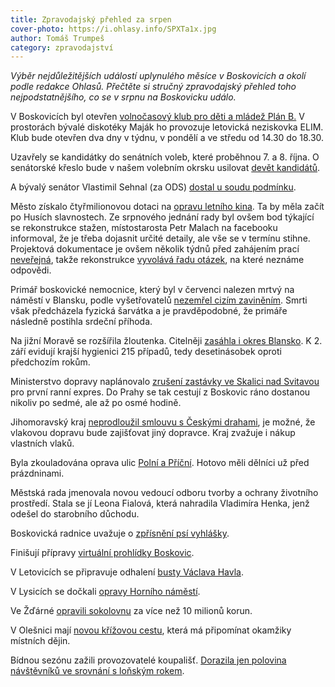 ```yaml
---
title: Zpravodajský přehled za srpen
cover-photo: https://i.ohlasy.info/SPXTa1x.jpg
author: Tomáš Trumpeš
category: zpravodajství
---
```


*Výběr nejdůležitějších událostí uplynulého měsíce v Boskovicích a okolí podle redakce Ohlasů. Přečtěte si stručný zpravodajský přehled toho nejpodstatnějšího, co se v srpnu na Boskovicku událo.*

V Boskovicích byl otevřen [volnočasový klub pro děti a mládež Plán B.](https://www.facebook.com/ohlasy/posts/1075006095886838) V prostorách bývalé diskotéky Maják ho provozuje letovická neziskovka ELIM. Klub bude otevřen dva dny v týdnu, v pondělí a ve středu od 14.30 do 18.30.

Uzavřely se kandidátky do senátních voleb, které proběhnou 7. a 8. října. O senátorské křeslo bude v našem volebním okrsku usilovat [devět kandidátů](http://ohlasy.info/clanky/2016/08/senatori.html).

A bývalý senátor Vlastimil Sehnal (za ODS) [dostal u soudu podmínku](http://zrcadlo.net/clanky/Byvaly-senator-Sehnal-dostal-u-soudu-uz-poctvrte-podminku-3090/).

Město získalo čtyřmilionovou dotaci na [opravu letního kina](http://ohlasy.info/clanky/2016/08/letni-kino.html). Ta by měla začít po Husích slavnostech. Ze srpnového jednání rady byl ovšem bod týkající se rekonstrukce stažen, místostarosta Petr Malach na facebooku informoval, že je třeba dojasnit určité detaily, ale vše se v termínu stihne. Projektová dokumentace je ovšem několik týdnů před zahájením prací [neveřejná](http://www.infoprovsechny.cz/request/projekt_na_rekonstrukci_letniho), takže rekonstrukce [vyvolává řadu otázek](http://ohlasy.info/clanky/2016/08/jen-letni-kino.html), na které neznáme odpovědi.

Primář boskovické nemocnice, který byl v červenci nalezen mrtvý na náměstí v Blansku, podle vyšetřovatelů [nezemřel cizím zaviněním](http://brno.idnes.cz/mrtvy-primar-blansko-vysetrovani-drh-/brno-zpravy.aspx?c=A160830_155429_brno-zpravy_krut). Smrti však předcházela fyzická šarvátka a je pravděpodobné, že primáře následně postihla srdeční příhoda.

Na jižní Moravě se rozšířila žloutenka. Citelněji [zasáhla i okres Blansko](http://ohlasy.info/clanky/2016/08/zloutenka.html). K 2. září evidují krajší hygienici 215 případů, tedy desetinásobek oproti předchozím rokům.

Ministerstvo dopravy naplánovalo [zrušení zastávky ve Skalici nad Svitavou](http://ohlasy.info/clanky/2016/08/zmeny-jizdnich-radu.html) pro první ranní expres. Do Prahy se tak cestují z Boskovic ráno dostanou nikoliv po sedmé, ale až po osmé hodině.

Jihomoravský kraj [neprodloužil smlouvu s Českými drahami](http://blanensky.denik.cz/z-regionu/kraj-uvazuje-o-soukromych-vlacich-smlouvu-s-ceskymi-drahami-neprodlouzi-20160815.html), je možné, že vlakovou dopravu bude zajišťovat jiný dopravce. Kraj zvažuje i nákup vlastních vlaků.

Byla zkouladována oprava ulic [Polní a Příční](http://boskovice.cz/ulice-polni-a-pricni-hotovo/d-29025/p1=1019). Hotovo měli dělníci už před prázdninami.

Městská rada jmenovala novou vedoucí odboru tvorby a ochrany životního prostředí. Stala se jí Leona Fialová, která nahradila Vladimíra Henka, jenž odešel do starobního důchodu.

Boskovická radnice uvažuje o [zpřísnění psí vyhlášky](http://blanensky.denik.cz/zpravy_region/v-boskovicich-zacaly-pribyvat-psi-vykaly-radnice-uvazuje-o-zprisneni-vyhlasky-20160830.html).

Finišují přípravy [virtuální prohlídky Boskovic](http://blanensky.denik.cz/zpravy_region/turiste-si-prohlednou-boskovice-virtualne-20160826.html).

V Letovicích se připravuje odhalení [busty Václava Havla](http://ohlasy.info/clanky/2016/08/rozhovor-kracmarova.html).

V Lysicích se dočkali [opravy Horního náměstí](http://blanensky.denik.cz/zpravy_region/oprava-lysickeho-namesti-se-blizi-ke-konci-vzniklo-nove-parkoviste-i-chodniky-20160802.html).

Ve Žďárné [opravili sokolovnu](http://zrcadlo.net/clanky/Ve-Zdarne-v-sobotu-otevrou-opravenou-sokolovnu-3146/) za více než 10 milionů korun.

V Olešnici mají [novou křížovou cestu](http://zrcadlo.net/clanky/Od-olesnickeho-hrbitova-k-rozhledne-vede-nova-krizova-cesta-3114/), která má připomínat okamžiky místních dějin.

Bídnou sezónu zažili provozovatelé koupališť. [Dorazila jen polovina návštěvníků ve srovnání s loňským rokem](http://blanensky.denik.cz/zpravy_region/sezona-byla-bidna-hlasi-koupaliste-na-blanensku-20160901.html). 
